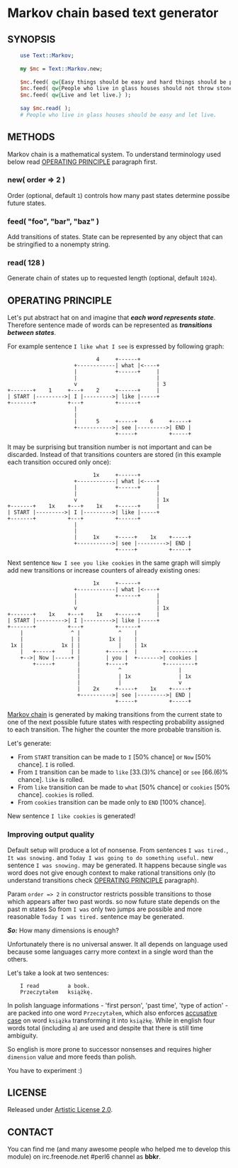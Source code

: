 # Markov chain based text generator

## SYNOPSIS

```perl
    use Text::Markov;
    
    my $mc = Text::Markov.new;
    
    $mc.feed( qw{Easy things should be easy and hard things should be possible.} );
    $mc.feed( qw{People who live in glass houses should not throw stones.} );
    $mc.feed( qw{Live and let live.} );
    
    say $mc.read( );
    # People who live in glass houses should be easy and let live.
```

## METHODS

Markov chain is a mathematical system.
To understand terminology used below read [OPERATING PRINCIPLE](#operating-principle) paragraph first.

### new( order => 2 )

Order (optional, default ```1```) controls how many past states determine possibe future states.

### feed( "foo", "bar", "baz" )

Add transitions of states.
State can be represented by any object that can be stringified to a nonempty string.

### read( 128 )

Generate chain of states up to requested length (optional, default ```1024```).

## OPERATING PRINCIPLE

Let's put abstract hat on and imagine that ___each word represents state___.
Therefore sentence made of words can be represented as ___transitions between states___.

For example sentence ```I like what I see``` is expressed by following graph:

```
                            4     +------+
                     +------------| what |<----+
                     |            +------+     |
                     |                         |
                     v                         | 3
+-------+    1     +---+    2     +------+     |
| START |--------->| I |--------->| like |-----+
+-------+          +---+          +------+
                     |
                     |
                     |      5     +-----+    6     +-----+
                     +----------->| see |--------->| END |
                                  +-----+          +-----+
```

It may be surprising but transition number is not important and can be discarded.
Instead of that transitions counters are stored (in this example each transition occured only once):

```
                           1x     +------+
                     +------------| what |<----+
                     |            +------+     |
                     |                         |
                     v                         | 1x
+-------+    1x    +---+    1x    +------+     |
| START |--------->| I |--------->| like |-----+
+-------+          +---+          +------+
                     |
                     |
                     |     1x     +-----+    1x    +-----+
                     +----------->| see |--------->| END |
                                  +-----+          +-----+
```

Next sentence ```Now I see you like cookies``` in the same graph
will simply add new transitions or increase counters of already existing ones:

```
                           1x     +------+
                     +------------| what |<----+
                     |            +------+     |
                     |                         |
                     v                         | 1x
+-------+    1x    +---+    1x    +------+     |
| START |--------->| I |--------->| like |-----+
+-------+          +---+          +------+
    |               ^ |            ^    |
    |               | |         1x |    |
 1x |            1x | |            |    | 1x
    |   +-----+     | |        +-----+  |        +---------+
    +-->| Now |-----+ |        | you |  +------->| cookies |
        +-----+       |        +-----+           +---------+
                      |            ^                  |
                      |            | 1x               | 1x
                      |            |                  v
                      |    2x     +-----+    1x    +-----+
                      +---------->| see |--------->| END |
                                  +-----+          +-----+

```

[Markov chain](http://en.wikipedia.org/wiki/Markov_chain) is generated
by making transitions from the current state to one of the next possible future states
with respecting probability assigned to each transition.
The higher the counter the more probable transition is.

Let's generate:

* From ```START``` transition can be made to ```I``` [50% chance] or ```Now``` [50% chance]. ```I``` is rolled.
* From ```I``` transition can be made to ```like``` [33.(3)% chance] or ```see``` [66.(6)% chance]. ```like``` is rolled.
* From ```like``` transition can be made to ```what``` [50% chance] or ```cookies``` [50% chance]. ```cookies``` is rolled.
* From ```cookies``` transition can be made only to ```END``` [100% chance].

New sentence ```I like cookies``` is generated!


### Improving output quality



Default setup will produce a lot of nonsense. From sentences ```I was tired.```, ```It was snowing.``` and ```Today I was going to do something useful.``` new sentence ```I was snowing.``` may be generated. It happens because single ```was``` word does not give enough context to make rational transitions only (to understand transitions check [OPERATING PRINCIPLE](#operating-principle) paragraph).

Param ```order => 2``` in constructor restricts possible transitions to those which appears after two past words.
so now future state depends on the past m states
So from ```I was``` only two jumps are possible and more reasonable ```Today I was tired.``` sentence may be generated.

***So:*** How many dimensions is enough?

Unfortunately there is no universal answer.
It all depends on language used because some languages carry more context in a single word than the others.

Let's take a look at two sentences:
```
    I read         a book.
    Przeczytałem   książkę.
```

In polish language informations - 'first person', 'past time', 'type of action' - are packed into one word ```Przeczytałem```,
which also enforces [accusative case](http://en.wikipedia.org/wiki/Accusative_case) on word ```książka``` transforming it into ```książkę```.
While in english four words total (including ```a```) are used and despite that there is still time ambiguity.

So english is more prone to successor nonsenses and requires higher ```dimension``` value and more feeds than polish.

You have to experiment :)

## LICENSE

Released under [Artistic License 2.0](http://www.perlfoundation.org/artistic_license_2_0).

## CONTACT

You can find me (and many awesome people who helped me to develop this module)
on irc.freenode.net #perl6 channel as **bbkr**.
